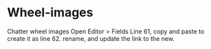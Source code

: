 # Wheel-images
Chatter wheel images 
Open Editor > Fields
Line 61, copy and paste to create it as line 62.
rename, and update the link to the new.
